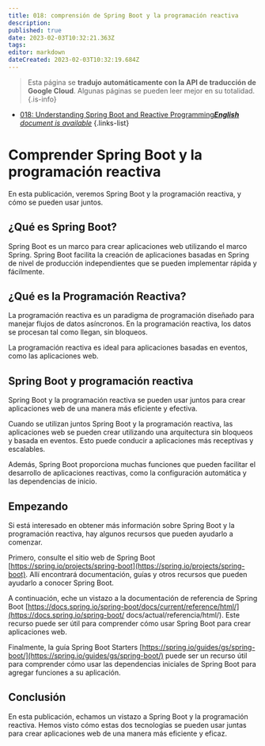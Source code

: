 ```yaml
---
title: 018: comprensión de Spring Boot y la programación reactiva
description: 
published: true
date: 2023-02-03T10:32:21.363Z
tags: 
editor: markdown
dateCreated: 2023-02-03T10:32:19.684Z
---
```


> Esta página se **tradujo automáticamente con la API de traducción de Google Cloud**.
Algunas páginas se pueden leer mejor en su totalidad.{.is-info}



- [018: Understanding Spring Boot and Reactive Programming***English** document is available*](/en/Knowledge-base/Spring-Boot/Learning/018-understanding-spring-boot-and-reactive-programming)
{.links-list}


# Comprender Spring Boot y la programación reactiva

En esta publicación, veremos Spring Boot y la programación reactiva, y cómo se pueden usar juntos.

## ¿Qué es Spring Boot?

Spring Boot es un marco para crear aplicaciones web utilizando el marco Spring. Spring Boot facilita la creación de aplicaciones basadas en Spring de nivel de producción independientes que se pueden implementar rápida y fácilmente.

## ¿Qué es la Programación Reactiva?

La programación reactiva es un paradigma de programación diseñado para manejar flujos de datos asíncronos. En la programación reactiva, los datos se procesan tal como llegan, sin bloqueos.

La programación reactiva es ideal para aplicaciones basadas en eventos, como las aplicaciones web.

## Spring Boot y programación reactiva

Spring Boot y la programación reactiva se pueden usar juntos para crear aplicaciones web de una manera más eficiente y efectiva.

Cuando se utilizan juntos Spring Boot y la programación reactiva, las aplicaciones web se pueden crear utilizando una arquitectura sin bloqueos y basada en eventos. Esto puede conducir a aplicaciones más receptivas y escalables.

Además, Spring Boot proporciona muchas funciones que pueden facilitar el desarrollo de aplicaciones reactivas, como la configuración automática y las dependencias de inicio.

## Empezando

Si está interesado en obtener más información sobre Spring Boot y la programación reactiva, hay algunos recursos que pueden ayudarlo a comenzar.

Primero, consulte el sitio web de Spring Boot [https://spring.io/projects/spring-boot](https://spring.io/projects/spring-boot). Allí encontrará documentación, guías y otros recursos que pueden ayudarlo a conocer Spring Boot.

A continuación, eche un vistazo a la documentación de referencia de Spring Boot [https://docs.spring.io/spring-boot/docs/current/reference/html/](https://docs.spring.io/spring-boot/ docs/actual/referencia/html/). Este recurso puede ser útil para comprender cómo usar Spring Boot para crear aplicaciones web.

Finalmente, la guía Spring Boot Starters [https://spring.io/guides/gs/spring-boot/](https://spring.io/guides/gs/spring-boot/) puede ser un recurso útil para comprender cómo usar las dependencias iniciales de Spring Boot para agregar funciones a su aplicación.

## Conclusión

En esta publicación, echamos un vistazo a Spring Boot y la programación reactiva. Hemos visto cómo estas dos tecnologías se pueden usar juntas para crear aplicaciones web de una manera más eficiente y eficaz.